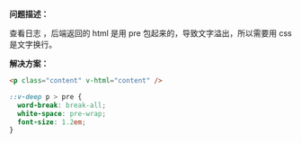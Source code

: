 **问题描述：**

查看日志 ，后端返回的 html 是用 pre 包起来的，导致文字溢出，所以需要用 css 是文字换行。

**解决方案：**

```html
<p class="content" v-html="content" />
```

```scss
::v-deep p > pre {
  word-break: break-all;
  white-space: pre-wrap;
  font-size: 1.2em;
}
```
